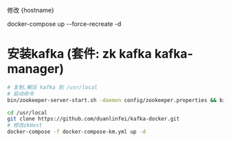 修改 {hostname}

docker-compose up --force-recreate -d

# 安装kafka (套件: zk kafka kafka-manager)
``` bash
# 复制,解压 kafka 到 /usr/local
# 启动命令
bin/zookeeper-server-start.sh -daemon config/zookeeper.properties && bin/kafka-server-start.sh -daemon config/server.properties

cd /usr/local
git clone https://github.com/duanlinfei/kafka-docker.git
# 修改zkHost
docker-compose -f docker-compose-km.yml up -d
```
